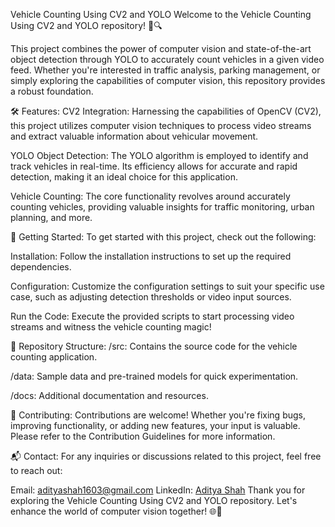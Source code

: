 Vehicle Counting Using CV2 and YOLO
Welcome to the Vehicle Counting Using CV2 and YOLO repository! 🚗🔍

This project combines the power of computer vision and state-of-the-art object detection through YOLO to accurately count vehicles in a given video feed. Whether you're interested in traffic analysis, parking management, or simply exploring the capabilities of computer vision, this repository provides a robust foundation.

🛠️ Features:
CV2 Integration: Harnessing the capabilities of OpenCV (CV2), this project utilizes computer vision techniques to process video streams and extract valuable information about vehicular movement.

YOLO Object Detection: The YOLO algorithm is employed to identify and track vehicles in real-time. Its efficiency allows for accurate and rapid detection, making it an ideal choice for this application.

Vehicle Counting: The core functionality revolves around accurately counting vehicles, providing valuable insights for traffic monitoring, urban planning, and more.

🚀 Getting Started:
To get started with this project, check out the following:

Installation: Follow the installation instructions to set up the required dependencies.

Configuration: Customize the configuration settings to suit your specific use case, such as adjusting detection thresholds or video input sources.

Run the Code: Execute the provided scripts to start processing video streams and witness the vehicle counting magic!

📂 Repository Structure:
/src: Contains the source code for the vehicle counting application.

/data: Sample data and pre-trained models for quick experimentation.

/docs: Additional documentation and resources.

🤝 Contributing:
Contributions are welcome! Whether you're fixing bugs, improving functionality, or adding new features, your input is valuable. Please refer to the Contribution Guidelines for more information.

📬 Contact:
For any inquiries or discussions related to this project, feel free to reach out:

Email: adityashah1603@gmail.com
LinkedIn: [Aditya Shah](https://www.linkedin.com/in/aditya-shah-b51754235/)
Thank you for exploring the Vehicle Counting Using CV2 and YOLO repository. Let's enhance the world of computer vision together! 🌐🚀
